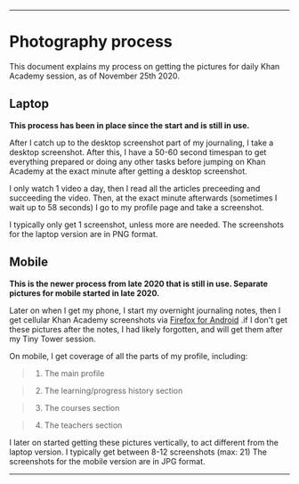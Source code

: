 
***

# Photography process

This document explains my process on getting the pictures for daily Khan Academy session, as of November 25th 2020.

## Laptop

**This process has been in place since the start and is still in use.**

After I catch up to the desktop screenshot part of my journaling, I take a desktop screenshot. After this, I have a 50-60 second timespan to get everything prepared or doing any other tasks before jumping on Khan Academy at the exact minute after getting a desktop screenshot.

I only watch 1 video a day, then I read all the articles preceeding and succeeding the video. Then, at the exact minute afterwards (sometimes I wait up to 58 seconds) I go to my profile page and take a screenshot. <!-- This is newish (1 video a day and article processs) starting in 2018 !-->

I typically only get 1 screenshot, unless more are needed. The screenshots for the laptop version are in PNG format.

## Mobile

**This is the newer process from late 2020 that is still in use. Separate pictures for mobile started in late 2020.**

Later on when I get my phone, I start my overnight journaling notes, then I get cellular Khan Academy screenshots via [Firefox for Android](https://www.mozilla.org/en-US/firefox/mobile/) .if I don't get these pictures after the notes, I had likely forgotten, and will get them after my Tiny Tower session.

On mobile, I get coverage of all the parts of my profile, including:

> 1. The main profile

> 2. The learning/progress history section

> 3. The courses section

> 4. The teachers section

I later on started getting these pictures vertically, to act different from the laptop version. I typically get between 8-12 screenshots (max: 21) The screenshots for the mobile version are in JPG format.

***
